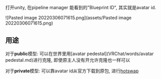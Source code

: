 打开unity, 在pipeline manager 能看到的"Blueprint ID", 其实就是avatar id.





![Pasted image 20220306071615.png](assets/Pasted image 20220306071615.png)





## 用途



对于**public**模型: 可以在世界里用[avatar pedestal](VRChat/words/avatar pedestal.md)进行克隆, 即使原主人没有开允许克隆也一样可以



对于**private**模型: 可以靠avatar id从官方下载到原包, 进行[hotswap](VRChat/hotswap.md)
